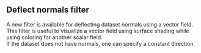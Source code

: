 ## Deflect normals filter

A new filter is available for deflecting dataset normals using a vector field.\
This filter is useful to visualize a vector field using surface shading while using
coloring for another scalar field.\
If the dataset does not have normals, one can specify a constant direction.
